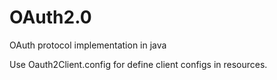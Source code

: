 # OAuth2.0
OAuth protocol implementation in java

Use Oauth2Client.config for define client configs in resources.

